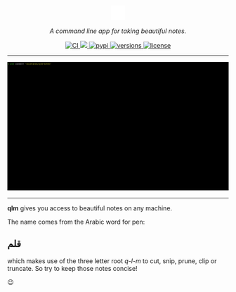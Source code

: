<p align="center">
  <img src="https://github.com/osintalex/qlm/blob/main/docs/images/pen-light.svg" alt="qlm" style="height:2rem;">
</p>
<p align="center">
  <em>A command line app for taking beautiful notes.</em>
</p>
<p align="center">
  <a href="https://github.com/osintalex/qlm/actions?query=event%3Apush+branch%3Amain+workflow%3ACI">
    <img src="https://github.com/osintalex/qlm/workflows/ci-cd/badge.svg?event=push" alt="CI">
  </a>
<a href="https://codecov.io/gh/osintalex/qlm" >
 <img src="https://codecov.io/gh/osintalex/qlm/branch/main/graph/badge.svg?token=L82UIFTL0D"/>
 </a>
  <a href="https://pypi.python.org/pypi/qlm">
    <img src="https://img.shields.io/pypi/v/qlm.svg" alt="pypi">
  </a>
  <a href="https://github.com/osintalex/qlm">
    <img src="https://img.shields.io/pypi/pyversions/qlm.svg" alt="versions">
  </a>
  <a href="https://github.com/osintalex/qlm/blob/main/LICENSE">
    <img src="https://img.shields.io/github/license/osintalex/qlm.svg" alt="license">
  </a>
</p>

---
![Intro](docs/images/intro.gif)

___

**qlm** gives you access to beautiful notes on any machine.

The name comes from the Arabic word for pen:

## قلم

which makes use of the three letter root _q-l-m_ to cut, snip, prune, clip or truncate. So
try to keep those notes concise!

:wink:

